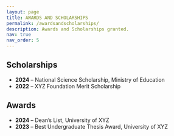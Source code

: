 ```yaml
---
layout: page
title: AWARDS AND SCHOLARSHIPS
permalink: /awardsandscholarships/
description: Awards and Scholarships granted.
nav: true
nav_order: 5
---
```

## Scholarships
- **2024** – National Science Scholarship, Ministry of Education  
- **2022** – XYZ Foundation Merit Scholarship  

## Awards
- **2024** – Dean’s List, University of XYZ  
- **2023** – Best Undergraduate Thesis Award, University of XYZ  

